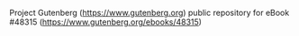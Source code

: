 Project Gutenberg (https://www.gutenberg.org) public repository for eBook #48315 (https://www.gutenberg.org/ebooks/48315)

